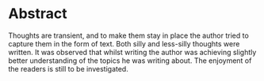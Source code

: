 # Abstract

Thoughts are transient, and to make them stay in place the author tried to capture them in the form of text. Both silly and less-silly thoughts were written. It was observed that whilst writing the author was achieving slightly better understanding of the topics he was writing about. The enjoyment of the readers is still to be investigated.